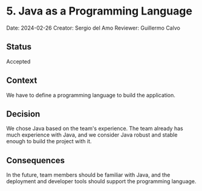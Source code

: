 # 5. Java as a Programming Language

Date: 2024-02-26
Creator: Sergio del Amo
Reviewer: Guillermo Calvo

## Status

Accepted

## Context

We have to define a programming language to build the application. 

## Decision

We chose Java based on the team's experience. The team already has much experience with Java, and we consider Java robust and stable enough to build the project with it. 

## Consequences

In the future, team members should be familiar with Java, and the deployment and developer tools should support the programming language. 
